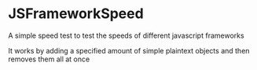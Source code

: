 # JSFrameworkSpeed
A simple speed test to test the speeds of different javascript frameworks

It works by adding a specified amount of simple plaintext objects and then removes them all at once
